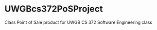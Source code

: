 UWGBcs372PoSProject
===================

Class Point of Sale product for UWGB CS 372 Software Engineering class
